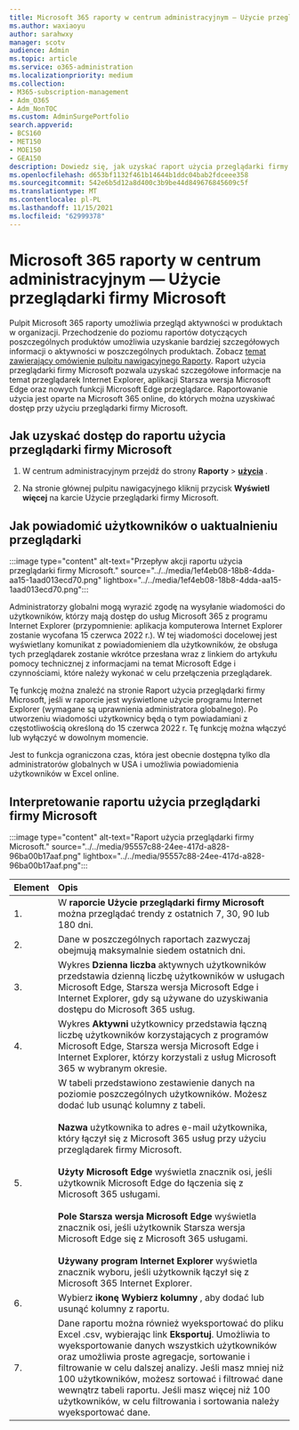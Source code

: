 ```yaml
---
title: Microsoft 365 raporty w centrum administracyjnym — Użycie przeglądarki firmy Microsoft
ms.author: waxiaoyu
author: sarahwxy
manager: scotv
audience: Admin
ms.topic: article
ms.service: o365-administration
ms.localizationpriority: medium
ms.collection:
- M365-subscription-management
- Adm_O365
- Adm_NonTOC
ms.custom: AdminSurgePortfolio
search.appverid:
- BCS160
- MET150
- MOE150
- GEA150
description: Dowiedz się, jak uzyskać raport użycia przeglądarki firmy Microsoft przy użyciu pulpitu nawigacyjnego Raporty Microsoft 365 na stronie centrum administracyjne platformy Microsoft 365.
ms.openlocfilehash: d653bf1132f461b14644b1ddc04bab2fdceee358
ms.sourcegitcommit: 542e6b5d12a8d400c3b9be44d849676845609c5f
ms.translationtype: MT
ms.contentlocale: pl-PL
ms.lasthandoff: 11/15/2021
ms.locfileid: "62999378"
---
```

# <a name="microsoft-365-reports-in-the-admin-center---microsoft-browser-usage"></a>Microsoft 365 raporty w centrum administracyjnym — Użycie przeglądarki firmy Microsoft

Pulpit Microsoft 365 raporty umożliwia przegląd aktywności w produktach w organizacji. Przechodzenie do poziomu raportów dotyczących poszczególnych produktów umożliwia uzyskanie bardziej szczegółowych informacji o aktywności w poszczególnych produktach. Zobacz [temat zawierający omówienie pulpitu nawigacyjnego Raporty](activity-reports.md). Raport użycia przeglądarki firmy Microsoft pozwala uzyskać szczegółowe informacje na temat przeglądarek Internet Explorer, aplikacji Starsza wersja Microsoft Edge oraz nowych funkcji Microsoft Edge przeglądarce. Raportowanie użycia jest oparte na Microsoft 365 online, do których można uzyskiwać dostęp przy użyciu przeglądarki firmy Microsoft.

## <a name="how-to-get-to-the-microsoft-browser-usage-report"></a>Jak uzyskać dostęp do raportu użycia przeglądarki firmy Microsoft

1. W centrum administracyjnym przejdź do strony **Raporty** \> <b><a href="https://go.microsoft.com/fwlink/p/?linkid=2074756" target="_blank">użycia</a></b> .

2. Na stronie głównej pulpitu nawigacyjnego kliknij przycisk **Wyświetl więcej** na karcie Użycie przeglądarki firmy Microsoft.

## <a name="how-to-notify-users-to-upgrade-their-browser"></a>Jak powiadomić użytkowników o uaktualnieniu przeglądarki

:::image type="content" alt-text="Przepływ akcji raportu użycia przeglądarki firmy Microsoft." source="../../media/1ef4eb08-18b8-4dda-aa15-1aad013ecd70.png" lightbox="../../media/1ef4eb08-18b8-4dda-aa15-1aad013ecd70.png":::

Administratorzy globalni mogą wyrazić zgodę na wysyłanie wiadomości do użytkowników, którzy mają dostęp do usług Microsoft 365 z programu Internet Explorer (przypomnienie: aplikacja komputerowa Internet Explorer zostanie wycofana 15 czerwca 2022 r.). W tej wiadomości docelowej jest wyświetlany komunikat z powiadomieniem dla użytkowników, że obsługa tych przeglądarek zostanie wkrótce przesłana wraz z linkiem do artykułu pomocy technicznej z informacjami na temat Microsoft Edge i czynnościami, które należy wykonać w celu przełączenia przeglądarek. 

Tę funkcję można znaleźć na stronie Raport użycia przeglądarki firmy Microsoft, jeśli w raporcie jest wyświetlone użycie programu Internet Explorer (wymagane są uprawnienia administratora globalnego). Po utworzeniu wiadomości użytkownicy będą o tym powiadamiani z częstotliwością określoną do 15 czerwca 2022 r. Tę funkcję można włączyć lub wyłączyć w dowolnym momencie.

Jest to funkcja ograniczona czas, która jest obecnie dostępna tylko dla administratorów globalnych w USA i umożliwia powiadomienia użytkowników w Excel online.

## <a name="interpret-the-microsoft-browser-usage-report"></a>Interpretowanie raportu użycia przeglądarki firmy Microsoft

:::image type="content" alt-text="Raport użycia przeglądarki firmy Microsoft." source="../../media/95557c88-24ee-417d-a828-96ba00b17aaf.png" lightbox="../../media/95557c88-24ee-417d-a828-96ba00b17aaf.png":::

|Element|Opis|
|:-----|:-----|
|1. |W **raporcie Użycie przeglądarki firmy Microsoft** można przeglądać trendy z ostatnich 7, 30, 90 lub 180 dni. |
|2. |Dane w poszczególnych raportach zazwyczaj obejmują maksymalnie siedem ostatnich dni. |
|3. |Wykres **Dzienna liczba** aktywnych użytkowników przedstawia dzienną liczbę użytkowników w usługach Microsoft Edge, Starsza wersja Microsoft Edge i Internet Explorer, gdy są używane do uzyskiwania dostępu do Microsoft 365 usług. |
|4. |Wykres **Aktywni** użytkownicy przedstawia łączną liczbę użytkowników korzystających z programów Microsoft Edge, Starsza wersja Microsoft Edge i Internet Explorer, którzy korzystali z usług Microsoft 365 w wybranym okresie. |
|5. |W tabeli przedstawiono zestawienie danych na poziomie poszczególnych użytkowników. Możesz dodać lub usunąć kolumny z tabeli.  <br/><br/>**Nazwa** użytkownika to adres e-mail użytkownika, który łączył się z Microsoft 365 usług przy użyciu przeglądarek firmy Microsoft.<br><br/>**Użyty Microsoft Edge** wyświetla znacznik osi, jeśli użytkownik Microsoft Edge do łączenia się z Microsoft 365 usługami.<br/><br/>**Pole Starsza wersja Microsoft Edge** wyświetla znacznik osi, jeśli użytkownik Starsza wersja Microsoft Edge się z Microsoft 365 usługami.<br/><br/>**Używany program Internet Explorer** wyświetla znacznik wyboru, jeśli użytkownik łączył się z Microsoft 365 Internet Explorer. |
|6. |Wybierz **ikonę Wybierz kolumny** , aby dodać lub usunąć kolumny z raportu.|
|7. |Dane raportu można również wyeksportować do pliku Excel .csv, wybierając link **Eksportuj**. Umożliwia to wyeksportowanie danych wszystkich użytkowników oraz umożliwia proste agregacje, sortowanie i filtrowanie w celu dalszej analizy. Jeśli masz mniej niż 100 użytkowników, możesz sortować i filtrować dane wewnątrz tabeli raportu. Jeśli masz więcej niż 100 użytkowników, w celu filtrowania i sortowania należy wyeksportować dane.|
